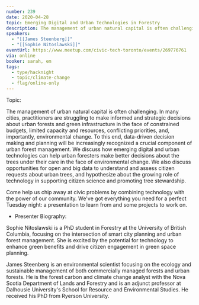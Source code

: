 ```yaml
---
number: 239
date: 2020-04-28
topic: Emerging Digital and Urban Technologies in Forestry
description: The management of urban natural capital is often challenging. In many cities, practitioners are struggling to make informed and strategic decisions about urban forests and green infrastructure in the face of constrained budgets, limited capacity and resources, conflicting priorities, and, importantly, environmental change. To this end, data-driven decision making and planning will be increasingly recognized a crucial component of urban forest management. We discuss how emerging digital and urban technologies can help urban foresters make better decisions about the trees under their care in the face of environmental change. We also discuss opportunities for open and big data to understand and assess citizen requests about urban trees, and hypothesize about the growing role of technology in supporting citizen science and promoting tree stewardship.
speakers:
  - "[[James Steenberg]]"
  - "[[Sophie Nitoslawski]]"
eventUrl: https://www.meetup.com/civic-tech-toronto/events/269776761
via: online
booker: sarah, em
tags:
  - type/hacknight
  - topic/climate-change
  - flag/online-only
---
```

Topic:

The management of urban natural capital is often challenging. In many cities, practitioners are struggling to make informed and strategic decisions about urban forests and green infrastructure in the face of constrained budgets, limited capacity and resources, conflicting priorities, and, importantly, environmental change. To this end, data-driven decision making and planning will be increasingly recognized a crucial component of urban forest management. We discuss how emerging digital and urban technologies can help urban foresters make better decisions about the trees under their care in the face of environmental change. We also discuss opportunities for open and big data to understand and assess citizen requests about urban trees, and hypothesize about the growing role of technology in supporting citizen science and promoting tree stewardship.

Come help us chip away at civic problems by combining technology with the power of our community. We've got everything you need for a perfect Tuesday night: a presentation to learn from and some projects to work on.

+ Presenter Biography:

Sophie Nitoslawski is a PhD student in Forestry at the University of British Columbia, focusing on the intersection of smart city planning and urban forest management. She is excited by the potential for technology to enhance green benefits and drive citizen engagement in green space planning.

James Steenberg is an environmental scientist focusing on the ecology and sustainable management of both commercially managed forests and urban forests. He is the forest carbon and climate change analyst with the Nova Scotia Department of Lands and Forestry and is an adjunct professor at Dalhousie University's School for Resource and Environmental Studies. He received his PhD from Ryerson University.